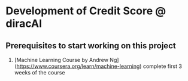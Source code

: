 # Development of Credit Score @ diracAI


## Prerequisites to start working on this project

  1. [Machine Learning Course by Andrew Ng] (https://www.coursera.org/learn/machine-learning)
     complete first 3 weeks of the course
